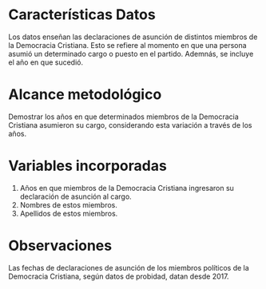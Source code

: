 # Características Datos
Los datos enseñan las declaraciones de asunción de distintos miembros de la Democracia Cristiana. Esto se refiere al momento en que una persona asumió un determinado cargo o puesto en el partido. Ademnás, se incluye el año en que sucedió.

# Alcance metodológico
Demostrar los años en que determinados miembros de la Democracia Cristiana asumieron su cargo, considerando esta variación a través de los años.

# Variables incorporadas
1. Años en que miembros de la Democracia Cristiana ingresaron su declaración de asunción al cargo.
2. Nombres de estos miembros.
3. Apellidos de estos miembros. 

# Observaciones
Las fechas de declaraciones de asunción de los miembros políticos de la Democracia Cristiana, según datos de probidad, datan desde 2017.
